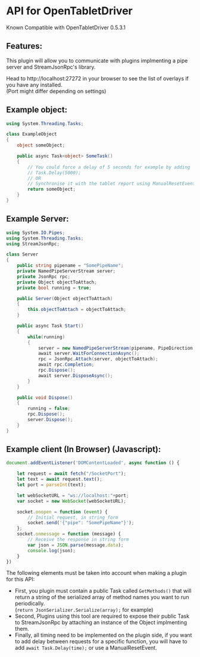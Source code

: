 # API for OpenTabletDriver

Known Compatible with OpenTabletDriver 0.5.3.1

## Features:

This plugin will allow you to communicate with plugins implmenting a pipe server and StreamJsonRpc's library.

Head to http://localhost:27272 in your browser to see the list of overlays if you have any installed.  
(Port might differ depending on settings)

## Example object:
```cs
using System.Threading.Tasks;

class ExampleObject
{
    object someObject;

    public async Task<object> SomeTask()
    {
        // You could force a delay of 5 seconds for example by adding
        // Task.Delay(5000);
        // OR
        // Synchronise it with the tablet report using ManualResetEvent
        return someObject;
    }
}
```
## Example Server:
```cs
using System.IO.Pipes;
using System.Threading.Tasks;
using StreamJsonRpc;

class Server
{
    public string pipename = "SomePipeName";
    private NamedPipeServerStream server;
    private JsonRpc rpc;
    private Object objectToAttach;
    private bool running = true;

    public Server(Object objectToAttach)
    {
        this.objectToAttach = objectToAttach;
    }

    public async Task Start()
    {
        while(running)
        {
            server = new NamedPipeServerStream(pipename, PipeDirection.InOut, NamedPipeServerStream.MaxAllowedServerInstances, PipeTransmissionMode.Byte, PipeOptions.Asynchronous);
            await server.WaitForConnectionAsync();
            rpc = JsonRpc.Attach(server, objectToAttach);
            await rpc.Completion;
            rpc.Dispose();
            await server.DisposeAsync();
        }
    }

    public void Dispose()
    {
        running = false;
        rpc.Dispose();
        server.Dispose();
    }
}
```
## Example client (In Browser) (Javascript):

```js
document.addEventListener('DOMContentLoaded', async function () {

    let request = await fetch("/SocketPort");
    let text = await request.text();
    let port = parseInt(text);

    let webSocketURL = "ws://localhost:"+port;
    var socket = new WebSocket(webSocketURL);

    socket.onopen = function (event) {
        // Initial request, in string form
        socket.send('{"pipe": "SomePipeName"}');
    };
    socket.onmessage = function (message) {
        // Receive the response in string form
        var json = JSON.parse(message.data);
        console.log(json);
    }
})
```

The following elements must be taken into account when making a plugin for this API:  
- First, you plugin must contain a public Task called `GetMethods()` that will return a string of the serialized array of method names you want to run periodically.  
(`return JsonSerializer.Serialize(array);` for example)  
- Second, Plugins using this tool are required to expose their public Task to StreamJsonRpc by attaching an instance of the Object implmenting them.  
- Finally, all timing need to be implemented on the plugin side, if you want to add delay between requests for a specific function, you will have to add 
`await Task.Delay(time);` or use a ManualResetEvent.  